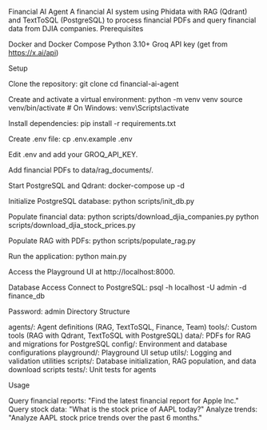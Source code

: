 Financial AI Agent
A financial AI system using Phidata with RAG (Qdrant) and TextToSQL (PostgreSQL) to process financial PDFs and query financial data from DJIA companies.
Prerequisites

Docker and Docker Compose
Python 3.10+
Groq API key (get from https://x.ai/api)

Setup

Clone the repository:
git clone <repo>
cd financial-ai-agent


Create and activate a virtual environment:
python -m venv venv
source venv/bin/activate  # On Windows: venv\Scripts\activate


Install dependencies:
pip install -r requirements.txt


Create .env file:
cp .env.example .env

Edit .env and add your GROQ_API_KEY.

Add financial PDFs to data/rag_documents/.

Start PostgreSQL and Qdrant:
docker-compose up -d


Initialize PostgreSQL database:
python scripts/init_db.py


Populate financial data:
python scripts/download_djia_companies.py
python scripts/download_djia_stock_prices.py


Populate RAG with PDFs:
python scripts/populate_rag.py


Run the application:
python main.py


Access the Playground UI at http://localhost:8000.


Database Access
Connect to PostgreSQL:
psql -h localhost -U admin -d finance_db

Password: admin
Directory Structure

agents/: Agent definitions (RAG, TextToSQL, Finance, Team)
tools/: Custom tools (RAG with Qdrant, TextToSQL with PostgreSQL)
data/: PDFs for RAG and migrations for PostgreSQL
config/: Environment and database configurations
playground/: Playground UI setup
utils/: Logging and validation utilities
scripts/: Database initialization, RAG population, and data download scripts
tests/: Unit tests for agents

Usage

Query financial reports: "Find the latest financial report for Apple Inc."
Query stock data: "What is the stock price of AAPL today?"
Analyze trends: "Analyze AAPL stock price trends over the past 6 months."

